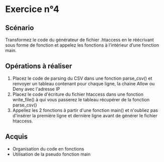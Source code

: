 # Exercice n°4

## Scénario

Transformez le code du générateur de fichier .htaccess en le réécrivant sous forme de fonction et appelez les fonctions à l’intérieur d’une fonction main.

## Opérations à réaliser

1. Placez le code de parsing du CSV dans une fonction parse_csv() et renvoyer un tableau contenant pour chaque ligne, la chaine Allow ou Deny avec l'adresse IP
2. Placez le code d'écriture du fichier htaccess dans une fonction write_file() à qui vous passerez le tableau récupérer de la fonction parse_csv()
3. Appellez les 2 fonctions à partir d'une fonction main() et n'oubliez pas d'insérer la première ligne et dernière ligne avant de générer le fichier htaccess.

## Acquis

- Organisation du code en fonctions
- Utilisation de la pseudo fonction main